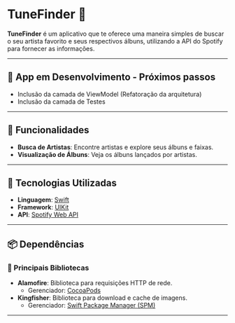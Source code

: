 # TuneFinder 🎵

**TuneFinder** é um aplicativo que te oferece uma maneira simples de buscar o seu artista favorito e seus respectivos álbuns, utilizando a API do Spotify para fornecer as informações.

---

## 🚧 App em Desenvolvimento - Próximos passos

- Inclusão da camada de ViewModel (Refatoração da arquitetura)
- Inclusão da camada de Testes

---

## 🚀 Funcionalidades

- **Busca de Artistas**: Encontre artistas e explore seus álbuns e faixas.
- **Visualização de Álbuns**: Veja os álbuns lançados por artistas.

---

## 📱 Tecnologias Utilizadas

- **Linguagem**: [Swift](https://developer.apple.com/swift/)
- **Framework**: [UIKit](https://developer.apple.com/documentation/uikit/)
- **API**: [Spotify Web API](https://developer.spotify.com/documentation/web-api)

---

## 📦 Dependências

### 🎯 Principais Bibliotecas

- **Alamofire**: Biblioteca para requisições HTTP de rede.
  - Gerenciador: [CocoaPods](https://cocoapods.org/)
- **Kingfisher**: Biblioteca para download e cache de imagens.
  - Gerenciador: [Swift Package Manager (SPM)](https://swift.org/package-manager/)

---
